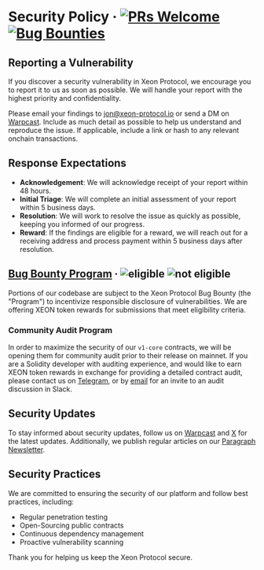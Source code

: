 # Security Policy &middot; [![PRs Welcome](https://img.shields.io/badge/PRs-welcome-darkgreen.svg)](https://github.com/xeon-protocol/xeon-dapp/blob/main/CONTRIBUTING.md) [![Bug Bounties](https://img.shields.io/badge/Bug_Bounties-open-darkgreen.svg)](https://github.com/xeon-protocol/xeon-dapp/blob/main/bug-bounties.md)

## Reporting a Vulnerability

If you discover a security vulnerability in Xeon Protocol, we encourage you to report it to us as soon as possible. We will handle your report with the highest priority and confidentiality.

Please email your findings to [jon@xeon-protocol.io](mailto:jon@xeon-protocol.io) or send a DM on [Warpcast](https://warpcast.com/jonbray.eth). Include as much detail as possible to help us understand and reproduce the issue.
If applicable, include a link or hash to any relevant onchain transactions.

## Response Expectations

- **Acknowledgement**: We will acknowledge receipt of your report within 48 hours.
- **Initial Triage**: We will complete an initial assessment of your report within 5 business days.
- **Resolution**: We will work to resolve the issue as quickly as possible, keeping you informed of our progress.
- **Reward**: If the findings are eligible for a reward, we will reach out for a receiving address and process payment within 5 business days after resolution.

## [Bug Bounty Program](https://github.com/xeon-protocol/xeon-dapp/blob/main/bug-bounty.md) &middot; ![eligible](https://img.shields.io/badge/v1--core-eligible-darkgreen.svg) ![not eligible](https://img.shields.io/badge/xeon--dapp-not_eligible-red.svg)

Portions of our codebase are subject to the Xeon Protocol Bug Bounty (the "Program") to incentivize responsible disclosure of vulnerabilities. We are offering XEON token rewards for submissions that meet eligibility criteria.

### Community Audit Program

In order to maximize the security of our `v1-core` contracts, we will be opening them for community audit prior to their release on mainnet. If you are a Solidity developer with auditing experience, and would like to earn XEON token rewards in exchange for providing a detailed contract audit, please contact us on [Telegram](https://t.me/XeonProtocolPortal), or by [email](mailto:jon@xeon-protocol.io) for an invite to an audit discussion in Slack.

## Security Updates

To stay informed about security updates, follow us on [Warpcast](https://warpcast.com/xeonprotocol) and [X](https://x.com/xeonprotocol) for the latest updates. Additionally, we publish regular articles on our [Paragraph Newsletter](https://paragraph.xyz/@xeon-protocol).

## Security Practices

We are committed to ensuring the security of our platform and follow best practices, including:

- Regular penetration testing
- Open-Sourcing public contracts
- Continuous dependency management
- Proactive vulnerability scanning

Thank you for helping us keep the Xeon Protocol secure.
